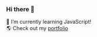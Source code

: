 ### Hi there 👋

<!--
**Kiddie22/kiddie22** is a ✨ _special_ ✨ repository because its `README.md` (this file) appears on your GitHub profile.
-->
🌱 I’m currently learning JavaScript! \
🌎 Check out my <a href="https://kiddie22.github.io/">portfolio</a>
<!--
Here are some ideas to get you started:

- 🔭 I’m currently working on ...
- 🌱 I’m currently learning ...
- 👯 I’m looking to collaborate on ...
- 🤔 I’m looking for help with ...
- 💬 Ask me about ...
- 📫 How to reach me: ...
- 😄 Pronouns: ...
- ⚡ Fun fact: ...
-->

<!--
[![Anurag's GitHub stats](https://github-readme-stats.vercel.app/api?username=kiddie22&count_private=true&theme=tokyonight)](https://github.com/kiddie22)
\
[![Top Langs](https://github-readme-stats.vercel.app/api/top-langs/?username=kiddie22&layout=compact&theme=tokyonight)](https://github.com/kiddie22)
-->

